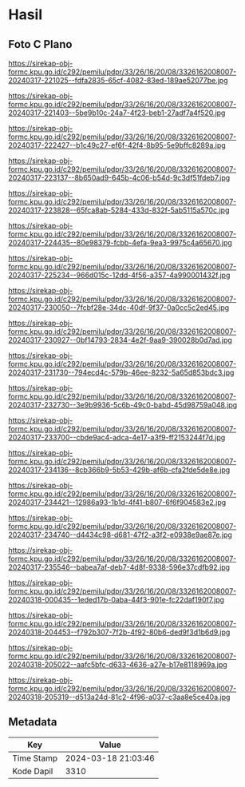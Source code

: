 # Hasil

## Foto C Plano

https://sirekap-obj-formc.kpu.go.id/c292/pemilu/pdpr/33/26/16/20/08/3326162008007-20240317-221025--fdfa2835-65cf-4082-83ed-189ae52077be.jpg

https://sirekap-obj-formc.kpu.go.id/c292/pemilu/pdpr/33/26/16/20/08/3326162008007-20240317-221403--5be9b10c-24a7-4f23-beb1-27adf7a4f520.jpg

https://sirekap-obj-formc.kpu.go.id/c292/pemilu/pdpr/33/26/16/20/08/3326162008007-20240317-222427--b1c49c27-ef6f-42f4-8b95-5e9bffc8289a.jpg

https://sirekap-obj-formc.kpu.go.id/c292/pemilu/pdpr/33/26/16/20/08/3326162008007-20240317-223137--8b650ad9-645b-4c06-b54d-9c3df51fdeb7.jpg

https://sirekap-obj-formc.kpu.go.id/c292/pemilu/pdpr/33/26/16/20/08/3326162008007-20240317-223828--65fca8ab-5284-433d-832f-5ab5115a570c.jpg

https://sirekap-obj-formc.kpu.go.id/c292/pemilu/pdpr/33/26/16/20/08/3326162008007-20240317-224435--80e98379-fcbb-4efa-9ea3-9975c4a65670.jpg

https://sirekap-obj-formc.kpu.go.id/c292/pemilu/pdpr/33/26/16/20/08/3326162008007-20240317-225234--966d015c-12dd-4f56-a357-4a990001432f.jpg

https://sirekap-obj-formc.kpu.go.id/c292/pemilu/pdpr/33/26/16/20/08/3326162008007-20240317-230050--7fcbf28e-34dc-40df-9f37-0a0cc5c2ed45.jpg

https://sirekap-obj-formc.kpu.go.id/c292/pemilu/pdpr/33/26/16/20/08/3326162008007-20240317-230927--0bf14793-2834-4e2f-9aa9-390028b0d7ad.jpg

https://sirekap-obj-formc.kpu.go.id/c292/pemilu/pdpr/33/26/16/20/08/3326162008007-20240317-231730--794ecd4c-579b-46ee-8232-5a65d853bdc3.jpg

https://sirekap-obj-formc.kpu.go.id/c292/pemilu/pdpr/33/26/16/20/08/3326162008007-20240317-232730--3e9b9936-5c6b-49c0-babd-45d98759a048.jpg

https://sirekap-obj-formc.kpu.go.id/c292/pemilu/pdpr/33/26/16/20/08/3326162008007-20240317-233700--cbde9ac4-adca-4e17-a3f9-ff2153244f7d.jpg

https://sirekap-obj-formc.kpu.go.id/c292/pemilu/pdpr/33/26/16/20/08/3326162008007-20240317-234136--8cb366b9-5b53-429b-af6b-cfa2fde5de8e.jpg

https://sirekap-obj-formc.kpu.go.id/c292/pemilu/pdpr/33/26/16/20/08/3326162008007-20240317-234421--12986a93-1b1d-4f41-b807-6f6f904583e2.jpg

https://sirekap-obj-formc.kpu.go.id/c292/pemilu/pdpr/33/26/16/20/08/3326162008007-20240317-234740--d4434c98-d681-47f2-a3f2-e0938e9ae87e.jpg

https://sirekap-obj-formc.kpu.go.id/c292/pemilu/pdpr/33/26/16/20/08/3326162008007-20240317-235546--babea7af-deb7-4d8f-9338-596e37cdfb92.jpg

https://sirekap-obj-formc.kpu.go.id/c292/pemilu/pdpr/33/26/16/20/08/3326162008007-20240318-000435--1eded17b-0aba-44f3-901e-fc22daf190f7.jpg

https://sirekap-obj-formc.kpu.go.id/c292/pemilu/pdpr/33/26/16/20/08/3326162008007-20240318-204453--f792b307-7f2b-4f92-80b6-ded9f3d1b6d9.jpg

https://sirekap-obj-formc.kpu.go.id/c292/pemilu/pdpr/33/26/16/20/08/3326162008007-20240318-205022--aafc5bfc-d633-4636-a27e-b17e8118969a.jpg

https://sirekap-obj-formc.kpu.go.id/c292/pemilu/pdpr/33/26/16/20/08/3326162008007-20240318-205319--d513a24d-81c2-4f96-a037-c3aa8e5ce40a.jpg


## Metadata

| Key        | Value               |
| ---------- | ------------------- |
| Time Stamp | 2024-03-18 21:03:46 |
| Kode Dapil | 3310                |



